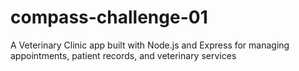 # compass-challenge-01
 A Veterinary Clinic app built with Node.js and Express for managing appointments, patient records, and veterinary services
